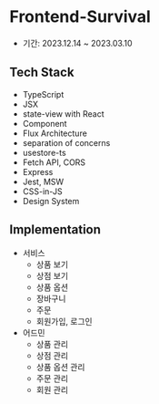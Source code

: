# Frontend-Survival

* 기간: 2023.12.14 \~ 2023.03.10

## Tech Stack

* TypeScript
* JSX
* state-view with React
* Component
* Flux Architecture
* separation of concerns
* usestore-ts
* Fetch API, CORS
* Express
* Jest, MSW
* CSS-in-JS
* Design System

## Implementation

* 서비스
  * 상품 보기
  * 상점 보기
  * 상품 옵션
  * 장바구니
  * 주문
  * 회원가입, 로그인
* 어드민
  * 상품 관리
  * 상점 관리
  * 상품 옵션 관리
  * 주문 관리
  * 회원 관리

